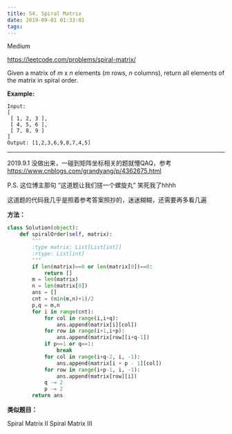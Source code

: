 ```yaml
---
title: 54. Spiral Matrix
date: 2019-09-01 01:33:01
tags:
---
```


Medium

https://leetcode.com/problems/spiral-matrix/

Given a matrix of *m* x *n* elements (*m* rows, *n* columns), return all elements of the matrix in spiral order.

**Example:**

```
Input:
[
 [ 1, 2, 3 ],
 [ 4, 5, 6 ],
 [ 7, 8, 9 ]
]
Output: [1,2,3,6,9,8,7,4,5]
```

---

2019.9.1 没做出来，一碰到矩阵坐标相关的题就懵QAQ，参考 https://www.cnblogs.com/grandyang/p/4362675.html 

P.S. 这位博主那句 “这道题让我们搓一个螺旋丸” 笑死我了hhhh

这道题的代码我几乎是照着参考答案照抄的，迷迷糊糊，还需要再多看几遍

**方法：**

```python
class Solution(object):
    def spiralOrder(self, matrix):
        """
        :type matrix: List[List[int]]
        :rtype: List[int]
        """
        if len(matrix)==0 or len(matrix[0])==0:
            return []
        m = len(matrix)
        n = len(matrix[0])
        ans = []
        cnt = (min(m,n)+1)/2
        p,q = m,n
        for i in range(cnt):
            for col in range(i,i+q):
                ans.append(matrix[i][col])
            for row in range(i+1,i+p):
                ans.append(matrix[row][i+q-1])
            if p==1 or q==1:
                break
            for col in range(i+q-2, i, -1):
                ans.append(matrix[i + p - 1][col])
            for row in range(i+p-1, i, -1):
                ans.append(matrix[row][i])
            q -= 2
            p -= 2
        return ans
```



**类似题目：**

Spiral Matrix II
Spiral Matrix III

